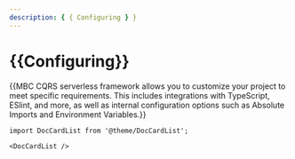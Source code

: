 ```yaml
---
description: { { Configuring } }
---
```


# {{Configuring}}

{{MBC CQRS serverless framework allows you to customize your project to meet specific requirements. This includes integrations with TypeScript, ESlint, and more, as well as internal configuration options such as Absolute Imports and Environment Variables.}}

```mdx-code-block
import DocCardList from '@theme/DocCardList';

<DocCardList />
```
